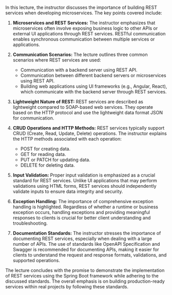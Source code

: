 In this lecture, the instructor discusses the importance of building REST services when developing microservices. The key points covered include:

1. **Microservices and REST Services:** The instructor emphasizes that microservices often involve exposing business logic to other APIs or external UI applications through REST services. RESTful communication enables synchronous communication between multiple services or applications.

2. **Communication Scenarios:** The lecture outlines three common scenarios where REST services are used:
   - Communication with a backend server using REST API.
   - Communication between different backend servers or microservices using REST API.
   - Building web applications using UI frameworks (e.g., Angular, React), which communicate with the backend server through REST services.

3. **Lightweight Nature of REST:** REST services are described as lightweight compared to SOAP-based web services. They operate based on the HTTP protocol and use the lightweight data format JSON for communication.

4. **CRUD Operations and HTTP Methods:** REST services typically support CRUD (Create, Read, Update, Delete) operations. The instructor explains the HTTP methods associated with each operation:
   - POST for creating data.
   - GET for reading data.
   - PUT or PATCH for updating data.
   - DELETE for deleting data.

5. **Input Validation:** Proper input validation is emphasized as a crucial standard for REST services. Unlike UI applications that may perform validations using HTML forms, REST services should independently validate inputs to ensure data integrity and security.

6. **Exception Handling:** The importance of comprehensive exception handling is highlighted. Regardless of whether a runtime or business exception occurs, handling exceptions and providing meaningful responses to clients is crucial for better client understanding and troubleshooting.

7. **Documentation Standards:** The instructor stresses the importance of documenting REST services, especially when dealing with a large number of APIs. The use of standards like OpenAPI Specification and Swagger is recommended for documenting APIs, making it easier for clients to understand the request and response formats, validations, and supported operations.

The lecture concludes with the promise to demonstrate the implementation of REST services using the Spring Boot framework while adhering to the discussed standards. The overall emphasis is on building production-ready services within real projects by following these standards.